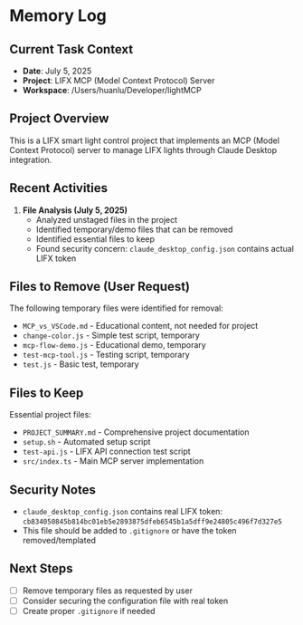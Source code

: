 # Memory Log

## Current Task Context
- **Date**: July 5, 2025
- **Project**: LIFX MCP (Model Context Protocol) Server
- **Workspace**: /Users/huanlu/Developer/lightMCP

## Project Overview
This is a LIFX smart light control project that implements an MCP (Model Context Protocol) server to manage LIFX lights through Claude Desktop integration.

## Recent Activities
1. **File Analysis (July 5, 2025)**
   - Analyzed unstaged files in the project
   - Identified temporary/demo files that can be removed
   - Identified essential files to keep
   - Found security concern: `claude_desktop_config.json` contains actual LIFX token

## Files to Remove (User Request)
The following temporary files were identified for removal:
- `MCP_vs_VSCode.md` - Educational content, not needed for project
- `change-color.js` - Simple test script, temporary
- `mcp-flow-demo.js` - Educational demo, temporary
- `test-mcp-tool.js` - Testing script, temporary
- `test.js` - Basic test, temporary

## Files to Keep
Essential project files:
- `PROJECT_SUMMARY.md` - Comprehensive project documentation
- `setup.sh` - Automated setup script
- `test-api.js` - LIFX API connection test script
- `src/index.ts` - Main MCP server implementation

## Security Notes
- `claude_desktop_config.json` contains real LIFX token: `cb834050845b814bc01eb5e2893875dfeb6545b1a5dff9e24805c496f7d327e5`
- This file should be added to `.gitignore` or have the token removed/templated

## Next Steps
- [ ] Remove temporary files as requested by user
- [ ] Consider securing the configuration file with real token
- [ ] Create proper `.gitignore` if needed
